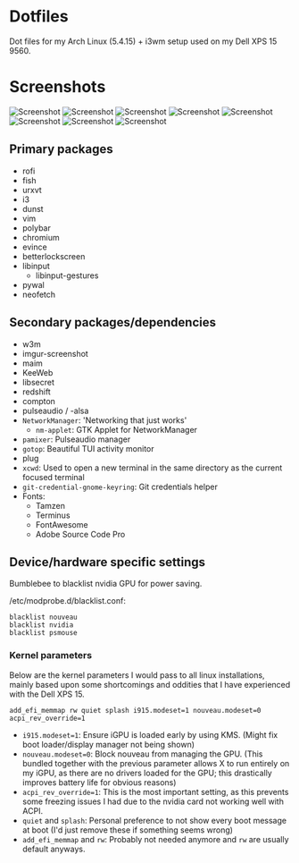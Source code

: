 # Dotfiles
Dot files for my Arch Linux (5.4.15) + i3wm setup used on my Dell XPS 15 9560.

# Screenshots

![Screenshot](https://i.imgur.com/fapJT2j.jpg)
![Screenshot](https://i.imgur.com/GCo2JT6.png)
![Screenshot](https://i.imgur.com/XYJDoKI.png)
![Screenshot](https://i.imgur.com/MqSP16T.png)
![Screenshot](https://i.imgur.com/U634tEQ.jpg)
![Screenshot](https://i.imgur.com/lgGRzTH.png)
![Screenshot](https://i.imgur.com/BREgiaX.jpg)
![Screenshot](https://i.imgur.com/GFbw078.jpg)

## Primary packages

- rofi
- fish
- urxvt
- i3
- dunst
- vim
- polybar
- chromium
- evince
- betterlockscreen
- libinput
  - libinput-gestures
- pywal
- neofetch

## Secondary packages/dependencies

- w3m
- imgur-screenshot
- maim
- KeeWeb
- libsecret
- redshift
- compton
- pulseaudio / -alsa
- `NetworkManager`: 'Networking that just works'
  - `nm-applet`: GTK Applet for NetworkManager
- `pamixer`: Pulseaudio manager
- `gotop`: Beautiful TUI activity monitor
- plug
- `xcwd`: Used to open a new terminal in the same directory as the current focused terminal
- `git-credential-gnome-keyring`: Git credentials helper
- Fonts:
  - Tamzen
  - Terminus
  - FontAwesome
  - Adobe Source Code Pro

## Device/hardware specific settings

Bumblebee to blacklist nvidia GPU for power saving.

/etc/modprobe.d/blacklist.conf:

```
blacklist nouveau
blacklist nvidia
blacklist psmouse
```

### Kernel parameters

Below are the kernel parameters I would pass to all linux installations, mainly based upon some shortcomings and oddities that I have experienced with the Dell XPS 15.

```
add_efi_memmap rw quiet splash i915.modeset=1 nouveau.modeset=0 acpi_rev_override=1
```

- `i915.modeset=1`: Ensure iGPU is loaded early by using KMS. (Might fix boot loader/display manager not being shown)
- `nouveau.modeset=0`: Block nouveau from managing the GPU. (This bundled together with the previous parameter allows X to run entirely on my iGPU, as there are no drivers loaded for the GPU; this drastically improves battery life for obvious reasons)
- `acpi_rev_override=1`: This is the most important setting, as this prevents some freezing issues I had due to the nvidia card not working well with ACPI.
- `quiet` and `splash`: Personal preference to not show every boot message at boot (I'd just remove these if something seems wrong)
- `add_efi_memmap` and `rw`: Probably not needed anymore and `rw` are usually default anyways.
